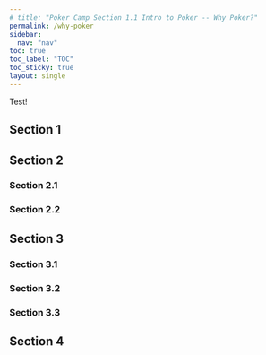 ```yaml
---
# title: "Poker Camp Section 1.1 Intro to Poker -- Why Poker?"
permalink: /why-poker
sidebar:
  nav: "nav"
toc: true
toc_label: "TOC"
toc_sticky: true
layout: single
---
```


Test!


## Section 1

## Section 2
### Section 2.1
### Section 2.2


## Section 3
### Section 3.1
### Section 3.2
### Section 3.3

## Section 4
